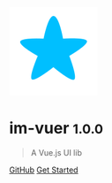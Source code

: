 ![logo](_assets/SFont.CN.svg)

# im-vuer <small>1.0.0</small>

> A Vue.js UI lib

[GitHub](https://github.com/is-liyiwei/im-vuer)
[Get Started](#说明)

<!-- ![color](#b3daff) -->
